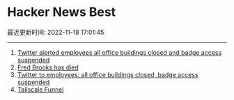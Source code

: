 # Hacker News Best

最近更新时间: 2022-11-18 17:01:45

--- 
1. [Twitter alerted employees all office buildings closed and badge access suspended](https://twitter.com/zoeschiffer/status/1593391604785504257) 
2. [Fred Brooks has died](https://twitter.com/stevebellovin/status/1593414068634734592) 
3. [Twitter to employees: all office buildings closed, badge access suspended](https://twitter.com/zoeschiffer/status/1593391604785504257) 
4. [Tailscale Funnel](https://tailscale.com/blog/introducing-tailscale-funnel/) 
